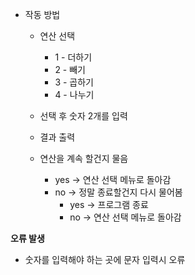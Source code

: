 * 작동 방법
    * 연산 선택
      * 1 - 더하기
      * 2 - 빼기
      * 3 - 곱하기
      * 4 - 나누기
    * 선택 후 숫자 2개를 입력 
    * 결과 출력

    * 연산을 계속 할건지 물음
      * yes -> 연산 선택 메뉴로 돌아감
      * no -> 정말 종료할건지 다시 물어봄
          * yes -> 프로그램 종료
          * no -> 연산 선택 메뉴로 돌아감






**오류 발생**
* 숫자를 입력해야 하는 곳에 문자 입력시 오류
